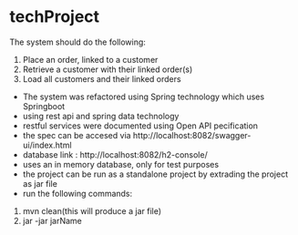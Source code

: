 # techProject

The system should do the following:

1. Place an order, linked to a customer
2. Retrieve a customer with their linked order(s)
3. Load all customers and their linked orders


* The system was refactored using Spring technology which uses Springboot
* using rest api and spring data technology
* restful services were documented using Open API pecification
* the spec can be accesed via http://localhost:8082/swagger-ui/index.html
* database link : http://localhost:8082/h2-console/
* uses an in memory database, only for test purposes
* the project can be run as a standalone project by extrading the project as jar file
* run the following commands:
1. mvn clean(this will produce a jar file)
2. jar -jar jarName
